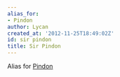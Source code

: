 ```yaml
---
alias_for:
- Pindon
author: Lycan
created_at: '2012-11-25T18:49:02Z'
id: sir pindon
title: Sir Pindon
---
```

Alias for [Pindon]

  [Pindon]: Pindon